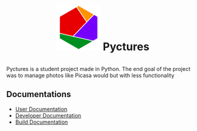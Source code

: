 
<div align="center">
 
<img src="https://raw.githubusercontent.com/StevenAvelino/Pyctures/master/src/assets/logo.png" alt="Pyctures" height="120" width="120">

<div style="display:inline-block">
 
<h1>Pyctures</h1>

</div>



</div>

Pyctures is a student project made in Python.
The end goal of the project was to manage photos like Picasa would but with less functionality

## Documentations

* [User Documentation](docs/userDoc.md)
* [Developer Documentation](docs/devDoc.md)
* [Build Documentation](build/readme.md)

